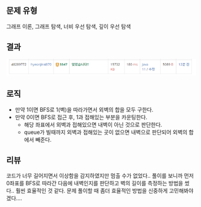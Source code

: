 ## 문제 유형
그래프 이론, 그래프 탐색, 너비 우선 탐색, 깊이 우선 탐색
## 결과
![img.png](img.png)
## 로직
- 만약 1이면 BFS로 1(벽)을 따라가면서 외벽의 합을 모두 구한다.
- 만약 0이면 BFS로 접근 후, 1과 접해있는 부분을 카운팅한다.
  - 해당 좌표에서 외벽과 접해있으면 내벽이 아닌 것으로 판단한다.
  - queue가 빌때까지 외벽과 접해있는 곳이 없으면 내벽으로 판단되어 외벽의 합에서 빼준다. 
## 리뷰
코드가 너무 길어지면서 이상함을 감지하였지만 멈출 수가 없었다..
풀이를 보니까 먼저 0좌표를 BFS로 따라간 다음에 내벽인지를 판단하고 벽의 길이를 측정하는 방법을 썼다..
훨씬 효율적인 것 같다. 문제 풀이할 때 좀더 효율적인 방법을 신중하게 고민해봐야겠다....


